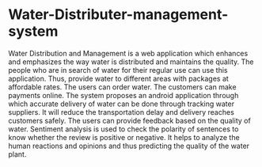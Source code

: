# Water-Distributer-management-system
Water Distribution and Management is a web application which enhances and
emphasizes the way water is distributed and maintains the quality. The people
who are in search of water for their regular use can use this application. Thus,
provide water to different areas with packages at affordable rates. The users can
order water. The customers can make payments online. The system proposes an
android application through which accurate delivery of water can be done through
tracking water suppliers. It will reduce the transportation delay and delivery
reaches customers safely. The users can provide feedback based on the quality
of water. Sentiment analysis is used to check the polarity of sentences to know
whether the review is positive or negative. It helps to analyze the human reactions
and opinions and thus predicting the quality of the water plant.
